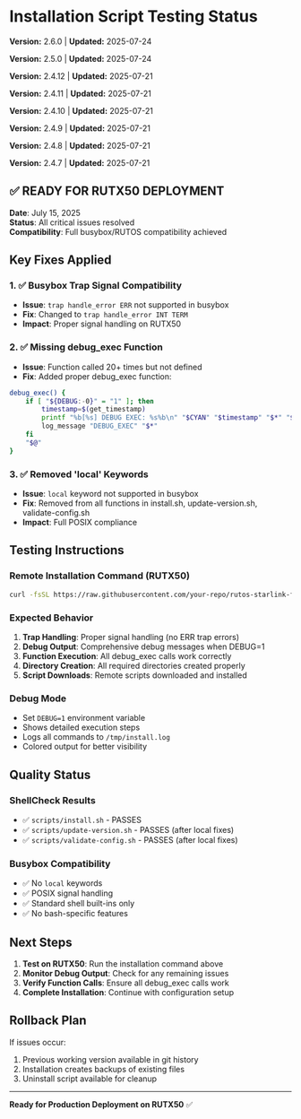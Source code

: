 # Installation Script Testing Status
<!-- Version: 2.6.0 | Updated: 2025-07-24 -->

<!-- Version: 2.6.0 -->

**Version:** 2.6.0 | **Updated:** 2025-07-24

**Version:** 2.5.0 | **Updated:** 2025-07-24

**Version:** 2.4.12 | **Updated:** 2025-07-21

**Version:** 2.4.11 | **Updated:** 2025-07-21

**Version:** 2.4.10 | **Updated:** 2025-07-21

**Version:** 2.4.9 | **Updated:** 2025-07-21

**Version:** 2.4.8 | **Updated:** 2025-07-21

**Version:** 2.4.7 | **Updated:** 2025-07-21

## ✅ READY FOR RUTX50 DEPLOYMENT

**Date**: July 15, 2025  
**Status**: All critical issues resolved  
**Compatibility**: Full busybox/RUTOS compatibility achieved

## Key Fixes Applied

### 1. ✅ Busybox Trap Signal Compatibility

- **Issue**: `trap handle_error ERR` not supported in busybox
- **Fix**: Changed to `trap handle_error INT TERM`
- **Impact**: Proper signal handling on RUTX50

### 2. ✅ Missing debug_exec Function

- **Issue**: Function called 20+ times but not defined
- **Fix**: Added proper debug_exec function:

```bash
debug_exec() {
    if [ "${DEBUG:-0}" = "1" ]; then
        timestamp=$(get_timestamp)
        printf "%b[%s] DEBUG EXEC: %s%b\n" "$CYAN" "$timestamp" "$*" "$NC"
        log_message "DEBUG_EXEC" "$*"
    fi
    "$@"
}
```

### 3. ✅ Removed 'local' Keywords

- **Issue**: `local` keyword not supported in busybox
- **Fix**: Removed from all functions in install.sh, update-version.sh, validate-config.sh
- **Impact**: Full POSIX compliance

## Testing Instructions

### Remote Installation Command (RUTX50)

```bash
curl -fsSL https://raw.githubusercontent.com/your-repo/rutos-starlink-failover/main/scripts/install.sh | DEBUG=1 sh
```

### Expected Behavior

1. **Trap Handling**: Proper signal handling (no ERR trap errors)
2. **Debug Output**: Comprehensive debug messages when DEBUG=1
3. **Function Execution**: All debug_exec calls work correctly
4. **Directory Creation**: All required directories created properly
5. **Script Downloads**: Remote scripts downloaded and installed

### Debug Mode

- Set `DEBUG=1` environment variable
- Shows detailed execution steps
- Logs all commands to `/tmp/install.log`
- Colored output for better visibility

## Quality Status

### ShellCheck Results

- ✅ `scripts/install.sh` - PASSES
- ✅ `scripts/update-version.sh` - PASSES (after local fixes)
- ✅ `scripts/validate-config.sh` - PASSES (after local fixes)

### Busybox Compatibility

- ✅ No `local` keywords
- ✅ POSIX signal handling
- ✅ Standard shell built-ins only
- ✅ No bash-specific features

## Next Steps

1. **Test on RUTX50**: Run the installation command above
2. **Monitor Debug Output**: Check for any remaining issues
3. **Verify Function Calls**: Ensure all debug_exec calls work
4. **Complete Installation**: Continue with configuration setup

## Rollback Plan

If issues occur:

1. Previous working version available in git history
2. Installation creates backups of existing files
3. Uninstall script available for cleanup

---

**Ready for Production Deployment on RUTX50** ✅
